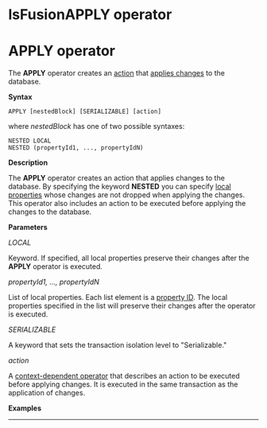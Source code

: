 # lsFusionAPPLY operator

# APPLY operator

The **APPLY** operator creates an [action](Actions.md) that [applies changes](Apply_changes_APPLY_.md) to the database.

**Syntax**

    APPLY [nestedBlock] [SERIALIZABLE] [action]

where *nestedBlock* has one of two possible syntaxes:

    NESTED LOCAL
    NESTED (propertyId1, ..., propertyIdN)

**Description**

The **APPLY** operator creates an action that applies changes to the database. By specifying the keyword **NESTED** you can specify [local properties](688168.html#Dataproperties(DATA)-local) whose changes are not dropped when applying the changes. This operator also includes an action to be executed before applying the changes to the database.

**Parameters**

*LOCAL*

Keyword. If specified, all local properties preserve their changes after the **APPLY** operator is executed. 

*propertyId1, ..., propertyIdN*

List of local properties. Each list element is a [property ID](IDs_1573053.html#IDs-propertyid). The local properties specified in the list will preserve their changes after the operator is executed.

*SERIALIZABLE*

A keyword that sets the transaction isolation level to "Serializable."

*action*

A [context-dependent operator](Action-operator_36307157.html#Actionoperator-contextdependent) that describes an action to be executed before applying changes. It is executed in the same transaction as the application of changes.

**Examples**

************



  
